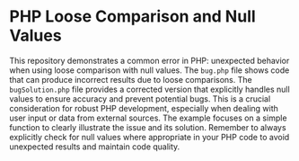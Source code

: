 # PHP Loose Comparison and Null Values
This repository demonstrates a common error in PHP: unexpected behavior when using loose comparison with null values.  The `bug.php` file shows code that can produce incorrect results due to loose comparisons. The `bugSolution.php` file provides a corrected version that explicitly handles null values to ensure accuracy and prevent potential bugs.  This is a crucial consideration for robust PHP development, especially when dealing with user input or data from external sources.  The example focuses on a simple function to clearly illustrate the issue and its solution.  Remember to always explicitly check for null values where appropriate in your PHP code to avoid unexpected results and maintain code quality.